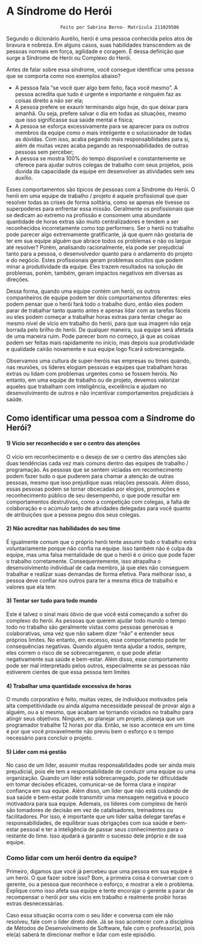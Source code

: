 # A Síndrome do Herói 

						Feito por Sabrina Berno- Matrícula 211029586

Segundo o dicionário Aurélio, herói é uma pessoa conhecida pelos atos de bravura e nobreza. Em alguns casos, suas habilidades transcendem as de pessoas normais em força, agilidade e coragem. É dessa definição que surge a Síndrome de Herói ou Complexo do Herói.

Antes de falar sobre essa síndrome, você consegue identificar uma pessoa que se comporta como nos exemplos abaixo?
 
 - A pessoa fala “se você quer algo bem feito, faça você mesmo”. A pessoa acredita que tudo é urgente e importante e ninguém faz as coisas direito a não ser ela;
 - A pessoa prefere se exaurir terminando algo hoje, do que deixar para amanhã. Ou seja, prefere salvar o dia em todas as situações, mesmo que isso significasse sua saúde mental e física;
 - A pessoa se esforça excessivamente para se aparecer para os outros membros da equipe como o mais inteligente e o solucionador de todas as dúvidas. Com isso, acaba pegando mais responsabilidades para si, além de muitas vezes acaba pegando as responsabilidades de outras pessoas sem perceber;
 - A pessoa se mostra 100% do tempo disponível e constantemente se oferece para ajudar outros colegas de  trabalho com seus projetos, pois duvida da capacidade da equipe em desenvolver as atividades sem seu auxílio.
 
 Esses comportamentos são típicos de pessoas com a Síndrome do Herói. O herói em uma equipe de trabalho / projeto é aquele profissional que quer resolver todas as crises de forma solitária, como se apenas ele tivesse os superpoderes para enfrentar essa missão. Geralmente os profissionais que se dedicam ao extremo na profissão e consomem uma abundante quantidade de horas extras são muito centralizadores e tendem a ser reconhecidos incorretamente como top performers. Ser o herói no trabalho pode parecer algo extremamente gratificante, já que quem não gostaria de ter em sua equipe alguém que abrace todos os problemas e não os largue até resolver? Porém, analisando racionalmente, ela pode ser prejudicial tanto para a pessoa, o desenvolvedor quanto para o andamento do projeto e do negócio. Estes profissionais geram problemas ocultos que podem minar a produtividade da equipe. Eles trazem resultados na solução de problemas, porém, também, geram impactos negativos em diversas as direções.
 
Dessa forma, quando uma equipe contém um herói, os outros companheiros de equipe podem ter dois comportamentos diferentes: eles podem pensar que o herói fará todo o trabalho duro, então eles podem parar de trabalhar tanto quanto antes e apenas lidar com as tarefas fáceis ou eles podem começar a trabalhar horas extras para tentar chegar ao mesmo nível de vício em trabalho do herói, para que sua imagem não seja borrada pelo brilho do herói. De qualquer maneira, sua equipe será afetada de uma maneira ruim. Pode parecer bom no começo, já que as coisas podem ser feitas mais rapidamente no início, mas depois sua produtividade e qualidade cairão novamente e sua equipe logo ficará sobrecarregada.
 
Observamos uma cultura de super-heróis nas empresas ou times quando, nas reuniões, os líderes elogiam pessoas e equipes que trabalham horas extras ou lidam com problemas urgentes como se fossem heróis. No entanto, em uma equipe de trabalho ou de projeto, devemos valorizar aqueles que trabalham com inteligência, excelência e ajudam no desenvolvimento de outros e não incentivar comportamentos prejudiciais à saúde.
 
## Como identificar uma pessoa com a Síndrome do Herói?

#### 1) Vício ser reconhecido e ser o centro das atenções 

O vício em reconhecimento e o desejo de ser o centro das atenções são duas tendências cada vez mais comuns dentro das equipes de trabalho / programação. As pessoas que se sentem viciadas em reconhecimento podem fazer tudo o que puderem para chamar a atenção de outras pessoas, mesmo que isso prejudique suas relações pessoais. Além disso, essas pessoas podem se tornar obcecadas por elogios, promoções e reconhecimento público de seu desempenho, o que pode resultar em comportamentos destrutivos, como a competição com colegas, a falta de colaboração e o acúmulo tanto de atividades delegadas para você quanto de atribuições que a pessoa pegou dos seus colegas. 

#### 2) Não acreditar nas habilidades do seu time 

É igualmente comum que o próprio herói tente assumir todo o trabalho extra voluntariamente porque não confia na equipe. Isso também não é culpa da equipe, mas uma falsa mentalidade de que o herói é o único que pode fazer o trabalho corretamente. Consequentemente, isso atrapalha o desenvolvimento individual de cada membro, já que eles não conseguem trabalhar e realizar suas demandas de forma efetiva. Para melhorar isso, a pessoa deve confiar nos outros para ter a mesma ética de trabalho e valores que ela tem. 

#### 3) Tentar ser tudo para todo mundo 

Este é talvez o sinal mais óbvio de que você está começando a sofrer do complexo do herói. As pessoas que querem ajudar todo mundo o tempo todo no trabalho são geralmente vistas como pessoas generosas e colaborativas, uma vez que não sabem dizer “não” e entender seus próprios limites. No entanto, em excesso, esse comportamento pode ter consequências negativas. Quando alguém tenta ajudar a todos, sempre, eles correm o risco de se sobrecarregarem, o que pode afetar negativamente sua saúde e bem-estar. Além disso, esse comportamento pode ser mal interpretado pelos outros, especialmente se as pessoas não estiverem cientes de que essa pessoa tem limites

#### 4) Trabalhar uma quantidade excessiva de horas

O mundo corporativo é feito, muitas vezes, de indivíduos motivados pela alta competitividade ou ainda alguma necessidade pessoal de provar algo a alguém, ou a si mesmo, que acabam se tornando viciados no trabalho para atingir seus objetivos. Ninguém, ao planejar um projeto, planeja que um programador trabalhe 12 horas por dia. Então, se isso acontece em um time é por que você provavelmente não previu bem o esforço e o tempo necessário para concluir o projeto. 

#### 5) Líder com má gestão

No caso de um líder, assumir muitas responsabilidades pode ser ainda mais prejudicial, pois ele tem a responsabilidade de conduzir uma equipe ou uma organização. Quando um líder está sobrecarregado, pode ter dificuldade em tomar decisões eficazes, comunicar-se de forma clara e inspirar confiança em sua equipe. Além disso, um líder que não está cuidando de sua saúde e bem-estar pode transmitir uma mensagem negativa e pouco motivadora para sua equipe. Ademais, os líderes com complexo de herói são tomadores de decisão em vez de catalisadores, treinadores ou facilitadores. Por isso, é importante que um líder saiba delegar tarefas e responsabilidades, de equilibrar suas obrigações com sua saúde e bem-estar pessoal e ter a inteligência de passar seus conhecimentos para o restante do time. Isso ajudará a garantir o sucesso dele próprio e de sua equipe.


### Como lidar com um herói dentro da equipe?

Primeiro, digamos que você já percebeu que uma pessoa em sua equipe é um herói. O que fazer sobre isso? Bom, a primeira coisa é conversar com o gerente, ou a pessoa que reconhece o esforço, e mostrar a ele o problema. Explique como isso afeta sua equipe e tente encorajar o gerente a parar de recompensar o herói por seu vício em trabalho e realmente proibir horas extras desnecessárias. 

Caso essa situação ocorra com o seu líder e conversa com ele não resolveu, fale com o líder direto dele. Já se isso acontecer com a disciplina de Métodos de Desenvolvimento de Software, fale com o professor(a), pois ele(a) saberá te direcionar melhor e lidar com este episódio. 
